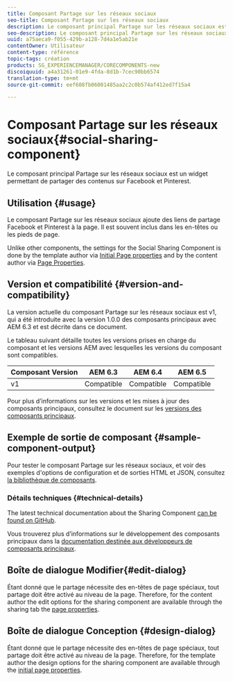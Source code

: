 ```yaml
---
title: Composant Partage sur les réseaux sociaux
seo-title: Composant Partage sur les réseaux sociaux
description: Le composant principal Partage sur les réseaux sociaux est un widget permettant de partager des contenus sur Facebook et Pinterest.
seo-description: Le composant principal Partage sur les réseaux sociaux est un widget permettant de partager des contenus sur Facebook et Pinterest.
uuid: a75aeca9-f055-429b-a128-7d4a1e5ab21e
contentOwner: Utilisateur
content-type: référence
topic-tags: création
products: SG_EXPERIENCEMANAGER/CORECOMPONENTS-new
discoiquuid: a4a31261-01e9-4fda-8d1b-7cec90bb6574
translation-type: tm+mt
source-git-commit: eef608fb06001485aa2c2c0b574af412ed7f15a4

---
```



# Composant Partage sur les réseaux sociaux{#social-sharing-component}

Le composant principal Partage sur les réseaux sociaux est un widget permettant de partager des contenus sur Facebook et Pinterest.

## Utilisation {#usage}

Le composant Partage sur les réseaux sociaux ajoute des liens de partage Facebook et Pinterest à la page. Il est souvent inclus dans les en-têtes ou les pieds de page.

Unlike other components, the settings for the Social Sharing Component is done by the template author via [Initial Page properties](https://helpx.adobe.com/experience-manager/6-5/sites/authoring/using/templates.html) and by the content author via [Page Properties](https://helpx.adobe.com/experience-manager/6-5/sites/authoring/using/editing-page-properties.html).

## Version et compatibilité {#version-and-compatibility}

La version actuelle du composant Partage sur les réseaux sociaux est v1, qui a été introduite avec la version 1.0.0 des composants principaux avec AEM 6.3 et est décrite dans ce document.

Le tableau suivant détaille toutes les versions prises en charge du composant et les versions AEM avec lesquelles les versions du composant sont compatibles.

| Composant Version | AEM 6.3 | AEM 6.4 | AEM 6.5 |
|--- |--- |--- |--- |
| v1 | Compatible | Compatible | Compatible |


Pour plus d’informations sur les versions et les mises à jour des composants principaux, consultez le document sur les [versions des composants principaux](versions.md).

## Exemple de sortie de composant {#sample-component-output}

Pour tester le composant Partage sur les réseaux sociaux, et voir des exemples d&#39;options de configuration et de sorties HTML et JSON, consultez [la bibliothèque de composants](http://opensource.adobe.com/aem-core-wcm-components/library/social-sharing.html).

### Détails techniques {#technical-details}

The latest technical documentation about the Sharing Component [can be found on GitHub](https://github.com/adobe/aem-core-wcm-components/blob/master/content/src/content/jcr_root/apps/core/wcm/components/sharing/v1/sharing).

Vous trouverez plus d’informations sur le développement des composants principaux dans la [documentation destinée aux développeurs de composants principaux](developing.md).

## Boîte de dialogue Modifier{#edit-dialog}

Étant donné que le partage nécessite des en-têtes de page spéciaux, tout partage doit être activé au niveau de la page. Therefore, for the content author the edit options for the sharing component are available through the sharing tab the [page properties](https://helpx.adobe.com/experience-manager/6-5/sites/authoring/using/editing-page-properties.html).

## Boîte de dialogue Conception {#design-dialog}

Étant donné que le partage nécessite des en-têtes de page spéciaux, tout partage doit être activé au niveau de la page. Therefore, for the template author the design options for the sharing component are available through the [initial page properties](https://helpx.adobe.com/experience-manager/6-5/sites/authoring/using/templates.html).